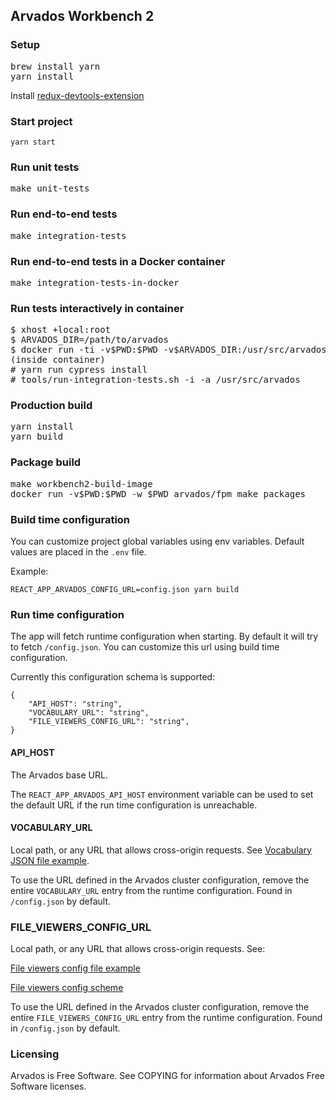 [comment]: # (Copyright © The Arvados Authors. All rights reserved.)
[comment]: # ()
[comment]: # (SPDX-License-Identifier: CC-BY-SA-3.0)

## Arvados Workbench 2

### Setup
<pre>
brew install yarn
yarn install
</pre>
Install [redux-devtools-extension](https://chrome.google.com/webstore/detail/redux-devtools/lmhkpmbekcpmknklioeibfkpmmfibljd)

### Start project
<code>yarn start</code>

### Run unit tests
<pre>
make unit-tests
</pre>

### Run end-to-end tests

<pre>
make integration-tests
</pre>

### Run end-to-end tests in a Docker container

<pre>
make integration-tests-in-docker
</pre>

### Run tests interactively in container

<pre>
$ xhost +local:root
$ ARVADOS_DIR=/path/to/arvados
$ docker run -ti -v$PWD:$PWD -v$ARVADOS_DIR:/usr/src/arvados -w$PWD --env="DISPLAY" --volume="/tmp/.X11-unix:/tmp/.X11-unix:rw" workbench2-build /bin/bash
(inside container)
# yarn run cypress install
# tools/run-integration-tests.sh -i -a /usr/src/arvados
</pre>

### Production build
<pre>
yarn install
yarn build
</pre>

### Package build
<pre>
make workbench2-build-image
docker run -v$PWD:$PWD -w $PWD arvados/fpm make packages
</pre>

### Build time configuration
You can customize project global variables using env variables. Default values are placed in the `.env` file.

Example:
```
REACT_APP_ARVADOS_CONFIG_URL=config.json yarn build
```

### Run time configuration
The app will fetch runtime configuration when starting. By default it will try to fetch `/config.json`. You can customize this url using build time configuration.

Currently this configuration schema is supported:
```
{
    "API_HOST": "string",
    "VOCABULARY_URL": "string",
    "FILE_VIEWERS_CONFIG_URL": "string",
}
```

#### API_HOST

The Arvados base URL.

The `REACT_APP_ARVADOS_API_HOST` environment variable can be used to set the default URL if the run time configuration is unreachable.

#### VOCABULARY_URL
Local path, or any URL that allows cross-origin requests. See
[Vocabulary JSON file example](public/vocabulary-example.json).

To use the URL defined in the Arvados cluster configuration, remove the entire `VOCABULARY_URL` entry from the runtime configuration. Found in `/config.json` by default.

### FILE_VIEWERS_CONFIG_URL
Local path, or any URL that allows cross-origin requests. See:

[File viewers config file example](public/file-viewers-example.json)

[File viewers config scheme](src/models/file-viewers-config.ts)

To use the URL defined in the Arvados cluster configuration, remove the entire `FILE_VIEWERS_CONFIG_URL` entry from the runtime configuration. Found in `/config.json` by default.

### Licensing

Arvados is Free Software. See COPYING for information about Arvados Free
Software licenses.
